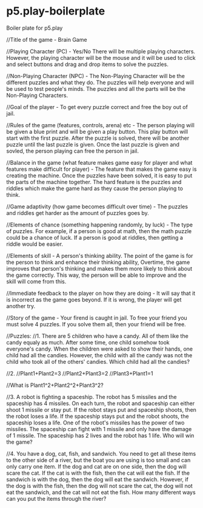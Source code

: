 # p5.play-boilerplate
Boiler plate for p5.play

//Title of the game - Brain Game


//Playing Character (PC) - Yes/No There will be multiple playing characters. However, the playing character will be the mouse and it will be used to click and select buttons and drag and drop items to solve the puzzles. 


//Non-Playing Character (NPC) - The Non-Playing Character will be the different puzzles and what they do. The puzzles will help everyone and will be used to test people's minds. The puzzles and all the parts will be the Non-Playing Characters.


//Goal of the player - To get every puzzle correct and free the boy out of jail. 


//Rules of the game (features, controls, arena) etc - The person playing will be given a blue print and will be given a play button. This play button will start with the first puzzle. After the puzzle is solved, there will be another puzzle until the last puzzle is given. Once the last puzzle is given and sovled, the person playing can free the person in jail. 



//Balance in the game (what feature makes game easy for player and what features make difficult for player) - The feature that makes the game easy is creating the machine. Once the puzzles have been solved, it is easy to put the parts of the machine together. The hard feature is the puzzles and riddles which make the game hard as they cause the person playing to think.  


//Game adaptivity (how game becomes difficult over time) - The puzzles and riddles get harder as the amount of puzzles goes by. 


//Elements of chance (something happening randomly, by luck) - The type of puzzles. For example, if a person is good at math, then the math puzzle could be a chance of luck. If a person is good at riddles, then getting a riddle would be easier. 


//Elements of skill - A person's thinking ability. The point of the game is for the person to think and enhance their thinking ability, Overtime, the game improves that person's thinking and makes them more likely to think about the game correctly. This way, the person will be able to improve and the skill will come from this. 


//Immediate feedback to the player on how they are doing - It will say that it is incorrect as the game goes beyond. If it is wrong, the player will get another try. 

 
//Story of the game - Your firend is caught in jail. To free your friend you must solve 4 puzzles. If you solve them all, then your friend will be free. 


//Puzzles: 
//1. There are 5 children who have a candy. All of them like the candy equaly as much. After some time, one child somehow took everyone's candy. When the children were asked to show their hands, one child had all the candies. However, the child with all the candy was not the child who took all of the others' candies. Which child had all the candies? 

//2.
//Plant1+Plant2=3
//Plant2+Plant3=2
//Plant3+Plant1=1

//What is Plant1^2+Plant2^2+Plant3^2?

//3. A robot is fighting a spaceship. The robot has 5 missiles and the spaceship has 4 missiles. On each turn, the robot and spaceship can either shoot 1 missile or stay put. If the robot stays put and spaceship shoots, then the robot loses a life. If the spaceship stays put and the robot shoots, the spaceship loses a life. One of the robot's missiles has the power of two missiles. The spaceship can fight with 1 missile and only have the damage of 1 missile. The spaceship has 2 lives and the robot has 1 life. Who will win the game?

//4. You have a dog, cat, fish, and sandwich. You need to get all these items to the other side of a river, but the boat you are using is too small and can only carry one item. If the dog and cat are on one side, then the dog will scare the cat. If the cat is with the fish, then the cat will eat the fish. If the sandwich is with the dog, then the dog will eat the sandwich. However, if the dog is with the fish, then the dog will not scare the cat, the dog will not eat the sandwich, and the cat will not eat the fish. How many different ways can you put the items through the river?

